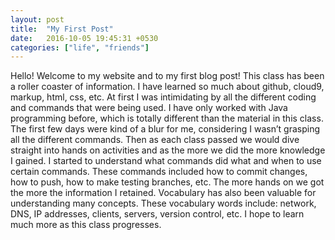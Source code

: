 ```yaml
---
layout: post
title:  "My First Post"
date:   2016-10-05 19:45:31 +0530
categories: ["life", "friends"]
---
```


Hello! Welcome to my website and to my first blog post! This class has been a roller coaster of information. I have learned so much about github, cloud9, markup, html, css, etc. At first I was intimidating by all the different coding and commands that were being used. I have only worked with Java programming before, which is totally different than the material in this class. The first few days were kind of a blur for me, considering I wasn’t grasping all the different commands. Then as each class passed we would dive straight into hands on activities and as the more we did the more knowledge I gained. I started to understand what commands did what and when to use certain commands. These commands included how to commit changes, how to push, how to make testing branches, etc. The more hands on we got the more the information I retained. Vocabulary has also been valuable for understanding many concepts. These vocabulary words include: network, DNS, IP addresses, clients, servers, version control, etc. I hope to learn much more as this class progresses. 

